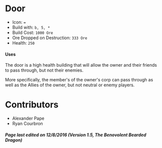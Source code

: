 Door
=======

* Icon: `=`
* Build with: `b, 5, *`
* Build Cost: `1000 Ore`
* Ore Dropped on Destruction: `333 Ore`
* Health: `250`

#### Uses

The door is a high health building that will allow the owner and their friends to pass through, but not their enemies.

More specifically, the member's of the owner's corp can pass through as well as the Allies of the owner, but not neutral or enemy players.

Contributors
============
- Alexander Pape
- Ryan Courbron

##### Page last edited on 12/8/2016 (Version 1.5, The Benovolent Bearded Dragon)
